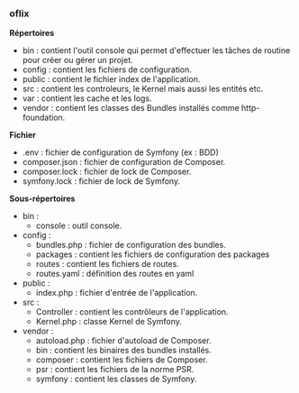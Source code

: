 ### oflix

**Répertoires**

* bin : contient l'outil console qui permet d'effectuer les tâches de routine pour créer ou gérer un projet.
* config : contient les fichiers de configuration.
* public : contient le fichier index de l'application.
* src : contient les controleurs, le Kernel mais aussi les entités etc.
* var : contient les cache et les logs.
* vendor : contient les classes des Bundles installés comme http-foundation.

**Fichier**

* .env : fichier de configuration de Symfony (ex : BDD)
* composer.json : fichier de configuration de Composer.
* composer.lock : fichier de lock de Composer.
* symfony.lock : fichier de lock de Symfony.

**Sous-répertoires**

* bin :
    * console : outil console.
* config :
    * bundles.php : fichier de configuration des bundles.
    * packages : contient les fichiers de configuration des packages
    * routes : contient les fichiers de routes.
    * routes.yaml : définition des routes en yaml
* public :
    * index.php : fichier d'entrée de l'application.
* src :
    * Controller : contient les contrôleurs de l'application.
    * Kernel.php : classe Kernel de Symfony.
* vendor :
    * autoload.php : fichier d'autoload de Composer.
    * bin : contient les binaires des bundles installés.
    * composer : contient les fichiers de Composer.
    * psr : contient les fichiers de la norme PSR.
    * symfony : contient les classes de Symfony.
